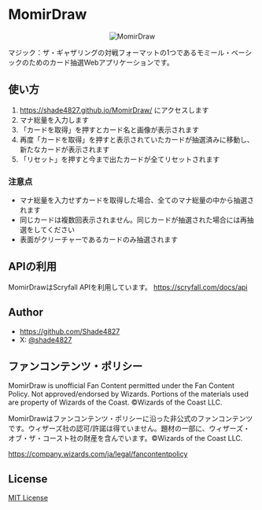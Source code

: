 # MomirDraw

<p align="center"><img alt="MomirDraw" src="https://raw.githubusercontent.com/Shade4827/MomirDraw/main/static/favicon_256.ico"/></p>

マジック：ザ・ギャザリングの対戦フォーマットの1つであるモミール・ベーシックのためのカード抽選Webアプリケーションです。

## 使い方

1. https://shade4827.github.io/MomirDraw/ にアクセスします
2. マナ総量を入力します
3. 「カードを取得」を押すとカード名と画像が表示されます
4. 再度「カードを取得」を押すと表示されていたカードが抽選済みに移動し、新たなカードが表示されます
5. 「リセット」を押すと今まで出たカードが全てリセットされます

### 注意点

- マナ総量を入力せずカードを取得した場合、全てのマナ総量の中から抽選されます
- 同じカードは複数回表示されません。同じカードが抽選された場合には再抽選をしてください
- 表面がクリーチャーであるカードのみ抽選されます

## APIの利用

MomirDrawはScryfall APIを利用しています。
https://scryfall.com/docs/api

## Author

- https://github.com/Shade4827
- X: [@shade4827](https://x.com/shade4827)

## ファンコンテンツ・ポリシー

MomirDraw is unofficial Fan Content permitted under the Fan Content Policy. Not approved/endorsed by Wizards. Portions of the materials used are property of Wizards of the Coast. ©Wizards of the Coast LLC.

MomirDrawはファンコンテンツ・ポリシーに沿った非公式のファンコンテンツです。ウィザーズ社の認可/許諾は得ていません。題材の一部に、ウィザーズ・オブ・ザ・コースト社の財産を含んでいます。©Wizards of the Coast LLC.

https://company.wizards.com/ja/legal/fancontentpolicy

## License

[MIT License](https://choosealicense.com/licenses/mit/)
